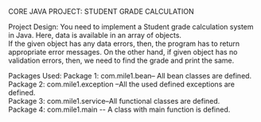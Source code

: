 CORE JAVA PROJECT: STUDENT GRADE CALCULATION   
 
Project Design: 
You need to implement a Student grade calculation system in Java. Here, data is available in an array of objects.  
If the given object has any data errors, then, the program has to return appropriate error messages. On the other hand, if given object has no validation errors, then, we need to find the grade and print the same.  

Packages Used: 
Package 1:   com.mile1.bean– All bean classes are defined.  
Package 2:    com.mile1.exception –All the used defined exceptions are defined.  
Package 3:  com.mile1.service–All functional classes are defined.  
Package 4:    com.mile1.main -- A class with main function is defined.  
